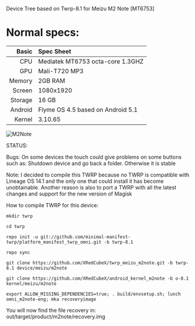 Device Tree based on Twrp-8.1 for Meizu M2 Note [MT6753]

Normal specs:
================================
Basic   | Spec Sheet
-------:|:--------------------------------------------------
CPU     | Mediatek MT6753 octa-core 1.3GHZ
GPU     | Mali-T720 MP3
Memory  | 2GB RAM
Screen  | 1080x1920
Storage | 16 GB
Android | Flyme OS 4.5 based on Android 5.1
Kernel  | 3.10.65

![M2Note](https://www.schermata.it/img/meizu-m1-note2.jpg "M2Note")

STATUS:

Bugs:
On some devices the touch could give problems on some buttons such as: Shutdown device and go back a folder.
Otherwise it is stable

Note:
I decided to compile this TWRP because no TWRP is compatible with Lineage OS 14.1 and the only one that could install it has become unobtainable. Another reason is also to port a TWRP with all the latest changes and support for the new version of Magisk


How to compile TWRP for this device:

```
mkdir twrp

cd twrp

repo init -u git://github.com/minimal-manifest-twrp/platform_manifest_twrp_omni.git -b twrp-8.1

repo sync

git clone https://github.com/XRedCubeX/twrp_meizu_m2note.git -b twrp-8.1 device/meizu/m2note

git clone https://github.com/XRedCubeX/android_kernel_m2note -b o-8.1 kernel/meizu/m2note

export ALLOW_MISSING_DEPENDENCIES=true; . build/envsetup.sh; lunch omni_m2note-eng; mka recoveryimage
```

You will now find the file recovery in: out/target/product/m2note/recovery.img
